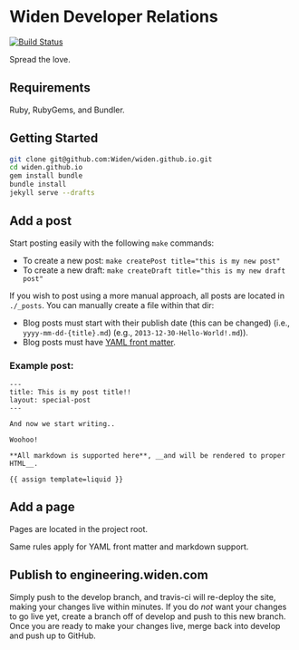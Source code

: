 # Widen Developer Relations

[![Build Status](https://travis-ci.org/Widen/widen.github.io.svg?branch=develop)](https://travis-ci.org/Widen/widen.github.io)


Spread the love.

## Requirements

Ruby, RubyGems, and Bundler.

## Getting Started

```sh
git clone git@github.com:Widen/widen.github.io.git
cd widen.github.io
gem install bundle
bundle install
jekyll serve --drafts
```

## Add a post

Start posting easily with the following `make` commands:

* To create a new post: `make createPost title="this is my new post"`
* To create a new draft: `make createDraft title="this is my new draft post"`

If you wish to post using a more manual approach, all posts are located in `./_posts`. You can manually create a file within that dir:

* Blog posts must start with their publish date (this can be changed) (i.e., `yyyy-mm-dd-{title}.md`) (e.g., `2013-12-30-Hello-World!.md`)).
* Blog posts must have [YAML front matter](http://jekyllrb.com/docs/frontmatter/).

### Example post:

```
---
title: This is my post title!!
layout: special-post
---

And now we start writing..

Woohoo!

**All markdown is supported here**, __and will be rendered to proper HTML__.

{{ assign template=liquid }}
```

## Add a page

Pages are located in the project root.

Same rules apply for YAML front matter and markdown support.


## Publish to engineering.widen.com

Simply push to the develop branch, and travis-ci will re-deploy the site, making your changes live within minutes. If you do _not_ want your changes to go live yet, create a branch off of develop and push to this new branch. Once you are ready to make your changes live, merge back into develop and push up to GitHub.
